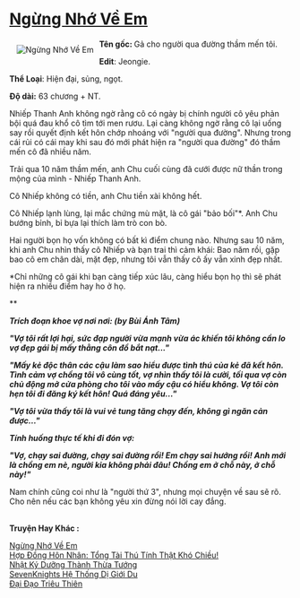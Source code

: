 <a href="https://utruyen.com/truyen/ngung-nho-ve-em/19149/" title="Ngừng Nhớ Về Em"><h1>Ngừng Nhớ Về Em</h1></a><div style="display:table"><img align="right" style="float: left; padding: 10px;" src="https://utruyen.com/images/story/200x260/ngung-nho-ve-em.jpg" alt="Ngừng Nhớ Về Em"><b>Tên gốc: </b>Gả cho người qua đường thầm mến tôi.<p></p><b>Edit</b>: Jeongie.<p></p><b>Thể Loại</b>: Hiện đại, sủng, ngọt.<p></p><b>Độ dài:</b> 63 chương + NT.<p></p>Nhiếp Thanh Anh không ngờ rằng cô có ngày bị chính người cô yêu phản bội quá đau khổ cô tìm tới men rươu. Lại càng không ngờ rằng cô lại uống say rồi quyết định kết hôn chớp nhoáng với "người qua đường". Nhưng trong cái rủi có cái may khi sau đó mới phát hiện ra "người qua đường" đó thầm mến cô đã nhiều năm.<p></p>Trải qua 10 năm thầm mến, anh Chu cuối cùng đã cưới được nữ thần trong mộng của mình - Nhiếp Thanh Anh.<p></p>Cô Nhiếp không có tiền, anh Chu tiền xài không hết.<p></p>Cô Nhiếp lạnh lùng, lại mắc chứng mù mặt, là cô gái "bảo bối"*. Anh Chu bướng bỉnh, bỉ bựa lại thích làm trò con bò.<p></p>Hai người bọn họ vốn không có bất kì điểm chung nào. Nhưng sau 10 năm, khi anh Chu nhìn thấy cô Nhiếp và bạn trai thì cảm khái: Bao năm rồi, gặp bao cô em chân dài, mặt đẹp, nhưng tôi vẫn thấy cô ấy vẫn xinh đẹp nhất.<p></p>*Chỉ những cô gái khi bạn càng tiếp xúc lâu, càng hiểu bọn họ thì sẽ phát hiện ra nhiều điểm hay ho ở họ.<p></p>*****<p></p>Trích đoạn khoe vợ nơi nơi: (by Bùi Ánh Tâm)<p></p>"Vợ tôi rất lợi hại, sức đạp người vừa mạnh vừa ác khiến tôi không cần lo vợ đẹp gái bị mấy thằng côn đồ bắt nạt..."<p></p>"Mấy kẻ độc thân các cậu làm sao hiểu được tình thú của kẻ đã kết hôn. Tình cảm vợ chồng tôi vô cùng tốt, vợ nhìn thấy tôi là cười, tối qua vợ còn chủ động mở cửa phòng cho tôi vào mấy cậu có hiểu không. Vợ tôi còn hẹn tôi đi đăng ký kết hôn! Quá đáng yêu..."<p></p>"Vợ tôi vừa thấy tôi là vui vẻ tung tăng chạy đến, không gì ngăn cản được..."<p></p>Tính huống thực tế khi đi đón vợ:<p></p>"Vợ, chạy sai đường, chạy sai đường rồi! Em chạy sai hướng rồi! Anh mới là chồng em nè, người kia không phải đâu! Chồng em ở chỗ này, ở chỗ này!"<p></p>***<p></p>Nam chính cũng coi như là "người thứ 3", nhưng mọi chuyện về sau sẽ rõ. Cho nên nếu các bạn không yêu xin đừng nói lời cay đắng.</div><p><br><b>Truyện Hay Khác :</b></p><a href="https://utruyen.com/truyen/ngung-nho-ve-em/19149/" alt="Ngừng Nhớ Về Em">Ngừng Nhớ Về Em</a><br/><a href="https://utruyen.com/truyen/hop-dong-hon-nhan-tong-tai-thu-tinh-that-kho-chieu/19524/" alt="Hợp Đồng Hôn Nhân: Tổng Tài Thú Tính Thật Khó Chiều!">Hợp Đồng Hôn Nhân: Tổng Tài Thú Tính Thật Khó Chiều!</a><br/><a href="https://github.com/quanluxury/ngontinh_top100/tree/master/19302" alt="Nhật Ký Dưỡng Thành Thừa Tướng">Nhật Ký Dưỡng Thành Thừa Tướng</a><br/><a href="https://github.com/quanluxury/ngontinh_top100/tree/master/17312" alt="SevenKnights Hệ Thống Dị Giới Du">SevenKnights Hệ Thống Dị Giới Du</a><br/><a href="https://maps.google.com.gt/url?q=https%3A%2F%2Futruyen.com%2Ftruyen%2Fdai-dao-trieu-thien%2F17593%2F" alt="Đại Đạo Triêu Thiên">Đại Đạo Triêu Thiên</a><br/>